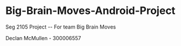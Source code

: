 # Big-Brain-Moves-Android-Project
Seg 2105 Project -- For team Big Brain Moves

Declan McMullen - 300006557